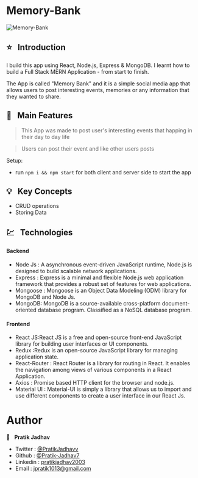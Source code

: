 ﻿# Memory-Bank
 
 ![Memory-Bank](https://user-images.githubusercontent.com/96625125/205275663-866c7c4c-5ac4-4e2d-9a3b-78a0acf6ed73.png)
 
 
## ⭐ &nbsp; Introduction
 
 I build this app using React, Node.js, Express & MongoDB.
 I learnt how to build a Full Stack MERN Application - from start to finish.
 
 The App is called "Memory Bank" and it is a simple social media app that allows users to post interesting events, memories or any information that they wanted to share.
 
 
 ## 🚩 &nbsp; Main Features


> This App was made to post user's interesting events that happing in their day to day life

>Users can post their event and like other users posts 


 
 Setup:
- run ```npm i && npm start``` for both client and server side to start the app


## 💡 &nbsp; Key Concepts

- CRUD operations
- Storing Data


## 💹 &nbsp; Technologies

#### Backend

- Node Js : A asynchronous event-driven JavaScript runtime, Node.js is designed to build scalable network  applications. 
- Express : Express is a minimal and flexible Node.js web application framework that provides a robust set of features for web applications.
- Mongoose : Mongoose is an Object Data Modeling (ODM) library for MongoDB and Node Js.
- MongoDB: MongoDB is a source-available cross-platform document-oriented database program. Classified as a NoSQL database program.

#### Frontend

- React JS:React JS  is a free and open-source front-end JavaScript library for building user interfaces or UI components.
- Redux :Redux is an open-source JavaScript library for managing application state.  
- React-Router : React Router is a  library for routing in React. It enables the navigation among views of various components in a React Application.
- Axios : Promise based HTTP client for the browser and node.js.
- Material UI : Material-UI is simply a library that allows us to import and use different components to create a user interface in our React Js.


# Author

👤 &nbsp; **Pratik Jadhav**

- Twitter :    [@PratikJadhavv](https://twitter.com/PratikJadhavv?t=csiVpqkc86q9Nvp7aLH3zA&s=09)
- Github :     [@Pratik-Jadhav7](https://github.com/Pratik-Jadhav7)
- Linkedin :   [pratikjadhav2003](https://www.linkedin.com/in/pratikjadhav2003)
- Email :      [jpratik1013@gmail.com](mailto:jpratik1013@gmail.com)
